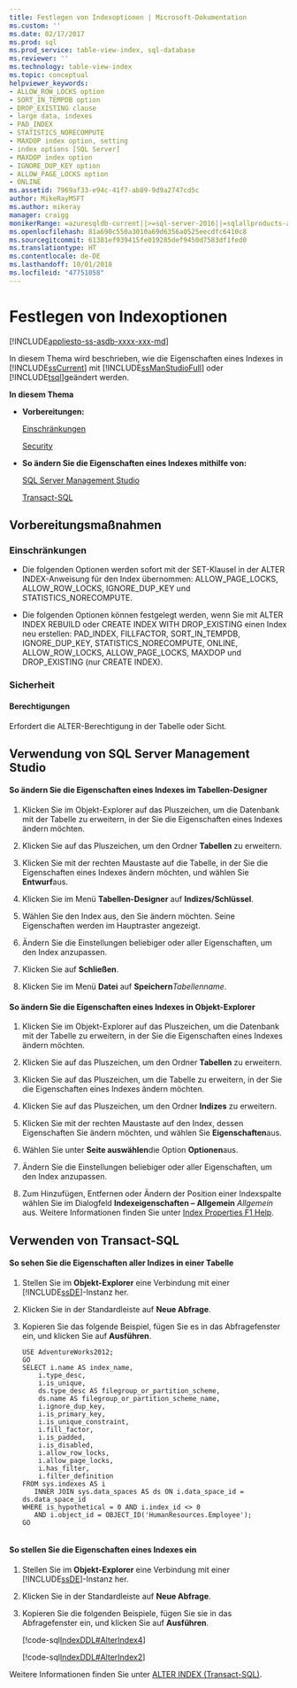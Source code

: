 ```yaml
---
title: Festlegen von Indexoptionen | Microsoft-Dokumentation
ms.custom: ''
ms.date: 02/17/2017
ms.prod: sql
ms.prod_service: table-view-index, sql-database
ms.reviewer: ''
ms.technology: table-view-index
ms.topic: conceptual
helpviewer_keywords:
- ALLOW_ROW_LOCKS option
- SORT_IN_TEMPDB option
- DROP_EXISTING clause
- large data, indexes
- PAD_INDEX
- STATISTICS_NORECOMPUTE
- MAXDOP index option, setting
- index options [SQL Server]
- MAXDOP index option
- IGNORE_DUP_KEY option
- ALLOW_PAGE_LOCKS option
- ONLINE
ms.assetid: 7969af33-e94c-41f7-ab89-9d9a2747cd5c
author: MikeRayMSFT
ms.author: mikeray
manager: craigg
monikerRange: =azuresqldb-current||>=sql-server-2016||=sqlallproducts-allversions||>=sql-server-linux-2017||=azuresqldb-mi-current
ms.openlocfilehash: 81a690c550a3010a69d6356a0525eecdfc6410c8
ms.sourcegitcommit: 61381ef939415fe019285def9450d7583df1fed0
ms.translationtype: HT
ms.contentlocale: de-DE
ms.lasthandoff: 10/01/2018
ms.locfileid: "47751058"
---
```

# <a name="set-index-options"></a>Festlegen von Indexoptionen
[!INCLUDE[appliesto-ss-asdb-xxxx-xxx-md](../../includes/appliesto-ss-asdb-xxxx-xxx-md.md)]

  In diesem Thema wird beschrieben, wie die Eigenschaften eines Indexes in [!INCLUDE[ssCurrent](../../includes/sscurrent-md.md)] mit [!INCLUDE[ssManStudioFull](../../includes/ssmanstudiofull-md.md)] oder [!INCLUDE[tsql](../../includes/tsql-md.md)]geändert werden.  
  
 **In diesem Thema**  
  
-   **Vorbereitungen:**  
  
     [Einschränkungen](#Restrictions)  
  
     [Security](#Security)  
  
-   **So ändern Sie die Eigenschaften eines Indexes mithilfe von:**  
  
     [SQL Server Management Studio](#SSMSProcedure)  
  
     [Transact-SQL](#TsqlProcedure)  
  
##  <a name="BeforeYouBegin"></a> Vorbereitungsmaßnahmen  
  
###  <a name="Restrictions"></a> Einschränkungen  
  
-   Die folgenden Optionen werden sofort mit der SET-Klausel in der ALTER INDEX-Anweisung für den Index übernommen: ALLOW_PAGE_LOCKS, ALLOW_ROW_LOCKS, IGNORE_DUP_KEY und STATISTICS_NORECOMPUTE.  
  
-   Die folgenden Optionen können festgelegt werden, wenn Sie mit ALTER INDEX REBUILD oder CREATE INDEX WITH DROP_EXISTING einen Index neu erstellen: PAD_INDEX, FILLFACTOR, SORT_IN_TEMPDB, IGNORE_DUP_KEY, STATISTICS_NORECOMPUTE, ONLINE, ALLOW_ROW_LOCKS, ALLOW_PAGE_LOCKS, MAXDOP und DROP_EXISTING (nur CREATE INDEX).  
  
###  <a name="Security"></a> Sicherheit  
  
####  <a name="Permissions"></a> Berechtigungen  
 Erfordert die ALTER-Berechtigung in der Tabelle oder Sicht.  
  
##  <a name="SSMSProcedure"></a> Verwendung von SQL Server Management Studio  
  
#### <a name="to-modify-the-properties-of-an-index-in-table-designer"></a>So ändern Sie die Eigenschaften eines Indexes im Tabellen-Designer  
  
1.  Klicken Sie im Objekt-Explorer auf das Pluszeichen, um die Datenbank mit der Tabelle zu erweitern, in der Sie die Eigenschaften eines Indexes ändern möchten.  
  
2.  Klicken Sie auf das Pluszeichen, um den Ordner **Tabellen** zu erweitern.  
  
3.  Klicken Sie mit der rechten Maustaste auf die Tabelle, in der Sie die Eigenschaften eines Indexes ändern möchten, und wählen Sie **Entwurf**aus.  
  
4.  Klicken Sie im Menü **Tabellen-Designer** auf **Indizes/Schlüssel**.  
  
5.  Wählen Sie den Index aus, den Sie ändern möchten. Seine Eigenschaften werden im Hauptraster angezeigt.  
  
6.  Ändern Sie die Einstellungen beliebiger oder aller Eigenschaften, um den Index anzupassen.  
  
7.  Klicken Sie auf **Schließen**.  
  
8.  Klicken Sie im Menü **Datei** auf **Speichern***Tabellenname*.  
  
#### <a name="to-modify-the-properties-of-an-index-in-object-explorer"></a>So ändern Sie die Eigenschaften eines Indexes in Objekt-Explorer  
  
1.  Klicken Sie im Objekt-Explorer auf das Pluszeichen, um die Datenbank mit der Tabelle zu erweitern, in der Sie die Eigenschaften eines Indexes ändern möchten.  
  
2.  Klicken Sie auf das Pluszeichen, um den Ordner **Tabellen** zu erweitern.  
  
3.  Klicken Sie auf das Pluszeichen, um die Tabelle zu erweitern, in der Sie die Eigenschaften eines Indexes ändern möchten.  
  
4.  Klicken Sie auf das Pluszeichen, um den Ordner **Indizes** zu erweitern.  
  
5.  Klicken Sie mit der rechten Maustaste auf den Index, dessen Eigenschaften Sie ändern möchten, und wählen Sie **Eigenschaften**aus.  
  
6.  Wählen Sie unter **Seite auswählen**die Option **Optionen**aus.  
  
7.  Ändern Sie die Einstellungen beliebiger oder aller Eigenschaften, um den Index anzupassen.  
  
8.  Zum Hinzufügen, Entfernen oder Ändern der Position einer Indexspalte wählen Sie im Dialogfeld **Indexeigenschaften –**  **Allgemein** *Allgemein* aus. Weitere Informationen finden Sie unter [Index Properties F1 Help](../../relational-databases/indexes/index-properties-f1-help.md).  
  
##  <a name="TsqlProcedure"></a> Verwenden von Transact-SQL  
  
#### <a name="to-see-the-properties-of-all-the-indexes-in-a-table"></a>So sehen Sie die Eigenschaften aller Indizes in einer Tabelle  
  
1.  Stellen Sie im **Objekt-Explorer** eine Verbindung mit einer [!INCLUDE[ssDE](../../includes/ssde-md.md)]-Instanz her.  
  
2.  Klicken Sie in der Standardleiste auf **Neue Abfrage**.  
  
3.  Kopieren Sie das folgende Beispiel, fügen Sie es in das Abfragefenster ein, und klicken Sie auf **Ausführen**.  
  
    ```  
    USE AdventureWorks2012;  
    GO  
    SELECT i.name AS index_name,   
        i.type_desc,   
        i.is_unique,   
        ds.type_desc AS filegroup_or_partition_scheme,   
        ds.name AS filegroup_or_partition_scheme_name,   
        i.ignore_dup_key,   
        i.is_primary_key,   
        i.is_unique_constraint,   
        i.fill_factor,   
        i.is_padded,   
        i.is_disabled,   
        i.allow_row_locks,   
        i.allow_page_locks,   
        i.has_filter,   
        i.filter_definition  
    FROM sys.indexes AS i  
       INNER JOIN sys.data_spaces AS ds ON i.data_space_id = ds.data_space_id  
    WHERE is_hypothetical = 0 AND i.index_id <> 0   
       AND i.object_id = OBJECT_ID('HumanResources.Employee');   
    GO  
  
    ```  
  
#### <a name="to-set-the-properties-of-an-index"></a>So stellen Sie die Eigenschaften eines Indexes ein  
  
1.  Stellen Sie im **Objekt-Explorer** eine Verbindung mit einer [!INCLUDE[ssDE](../../includes/ssde-md.md)]-Instanz her.  
  
2.  Klicken Sie in der Standardleiste auf **Neue Abfrage**.  
  
3.  Kopieren Sie die folgenden Beispiele, fügen Sie sie in das Abfragefenster ein, und klicken Sie auf **Ausführen**.  
  
     [!code-sql[IndexDDL#AlterIndex4](../../relational-databases/indexes/codesnippet/tsql/set-index-options_1.sql)]  
  
     [!code-sql[IndexDDL#AlterIndex2](../../relational-databases/indexes/codesnippet/tsql/set-index-options_2.sql)]  
  
 Weitere Informationen finden Sie unter [ALTER INDEX &#40;Transact-SQL&#41;](../../t-sql/statements/alter-index-transact-sql.md).  
  
  
